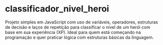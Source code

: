 # classificador_nivel_heroi
Projeto simples em JavaScript com uso de variáveis, operadores, estruturas de decisão e laços de repetição para classificar o nível de um herói com base em sua experiência (XP). Ideal para quem está começando na programação e quer praticar lógica com estruturas básicas da linguagem.
